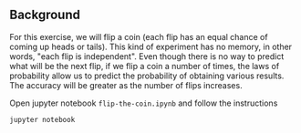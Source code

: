 ## Background

For this exercise, we will flip a coin (each flip has an equal chance of coming up heads or tails). This kind of experiment has no memory, in other words, "each flip is independent". Even though there is no way to predict what will be the next flip, if we flip a coin a number of times, the laws of probability allow us to predict the probability of obtaining various results. The accuracy will be greater as the number of flips increases.


Open jupyter notebook `flip-the-coin.ipynb` and follow the instructions
```python
jupyter notebook
```


